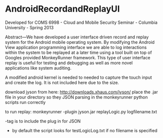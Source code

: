 AndroidRecordandReplayUI
========================

Developed for COMS 6998 - Cloud and Mobile Security Seminar - Columbia University - Spring 2013

Abstract—We have developed a user interface driven record and replay system for the Android mobile operating system. By modifying the Android View application programming interface we are able to log interactions within the system to be replayed at a later time using a tool built on top of Googles provided MonkeyRunner framework. This type of user interface replay is useful for testing and debugging as well as more novel applications like system auditing.

A modified android kernel is needed to needed to capture the touch input and create the log. It is not included here due to the size.

download jyson from here: http://downloads.xhaus.com/jyson/
place the .jar file in your directory so they JSON parsing in the monkeyrunner python scripts run correctly

to run replay:
monkeyrunner -plugin jyson.jar replayLogic.py logfilename.txt

-tag is to include the plug in for JSON
- by default the script looks for testLogicLog.txt if no filename is specified
